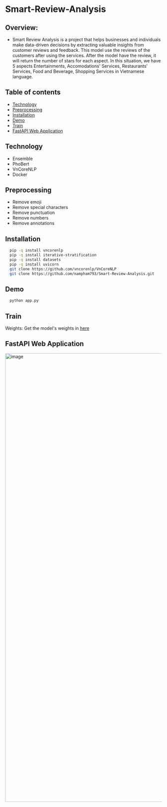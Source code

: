 # Smart-Review-Analysis
## Overview:
- Smart Review Analysis is a project that helps businesses and individuals make data-driven decisions by extracting valuable insights from customer reviews and feedback. This model use the reviews of the customers after using the services. After the model have the review, it will return the number of stars for each aspect. In this situation, we have 5 aspects Entertainments, Accomodations' Services, Restaurants' Services, Food and Beverage, Shopping Services in Vietnamese language.


## Table of contents
  - [Technology](#technology)
  - [Preprocessing](#preprocessing)
  - [Installation](#installation)
  - [Demo](#demo)
  - [Train](#train)
  - [FastAPI Web Application](#fastapi-web-application)


## Technology
  - Ensemble <br>
  - PhoBert <br>
  - VnCoreNLP <br>
  - Docker <br>

## Preprocessing
  - Remove emoji
  - Remove special characters
  - Remove punctuation
  - Remove numbers
  - Remove annotations

## Installation
```bash
  pip -q install vncorenlp 
  pip -q install iterative-stratification
  pip -q install datasets
  pip -q install uvicorn
  git clone https://github.com/vncorenlp/VnCoreNLP 
  git clone https://github.com/nampham793/Smart-Review-Analysis.git 
```

## Demo
```bash
  python app.py
```
## Train
  Weights: Get the model's weights in [here](https://drive.google.com/drive/folders/1SquUNngSVHZAET5mTjw_AT5TtDzjyRBW?usp=sharing)

## FastAPI Web Application
  <p>
    <img width="1439" alt="image" src="https://github.com/nampham793/Smart-Review-Analysis/assets/88274994/500094bc-93f9-4a64-b872-912e60f9f2a0">
</p>
